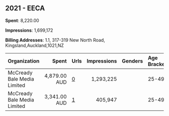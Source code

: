 ## 2021 - EECA 
**Spent**: 8,220.00

**Impressions**: 1,699,172

**Billing Addresses**: 1.1, 317-319 New North Road, Kingsland,Auckland,1021,NZ

|Organization|Spent|Urls|Impressions|Genders|Age Brackets|Country Codes|
|:---|---:|:---|---:|:---|:---|:---|
|McCready Bale Media Limited|4,879.00 AUD|[0](https://www.snap.com/political-ads/asset/6ff1304a9f15f4c0624e5186cee27dc8e2b74f9ea50bdd5f4f66b2354d36ddaa?mediaType=mp4)|1,293,225||25-49|new zealand|
|McCready Bale Media Limited|3,341.00 AUD|[1](https://www.snap.com/political-ads/asset/6ff1304a9f15f4c0624e5186cee27dc8e2b74f9ea50bdd5f4f66b2354d36ddaa?mediaType=mp4)|405,947||25-49|new zealand|
